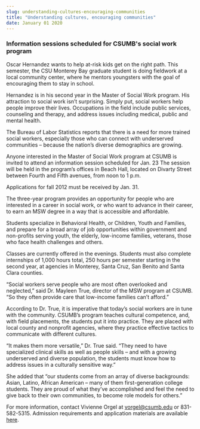 ```yaml
---
slug: understanding-cultures-encouraging-communities
title: "Understanding cultures, encouraging communities"
date: January 01 2020
---
```


 
<h3>Information sessions scheduled for CSUMB's social work program</h3>
<p>
  Oscar Hernandez wants to help at-risk kids get on the right path. This
  semester, the CSU Monterey Bay graduate student is doing fieldwork at a local
  community center, where he mentors youngsters with the goal of encouraging
  them to stay in school.
</p>
<p>
  Hernandez is in his second year in the Master of Social Work program. His
  attraction to social work isn’t surprising. Simply put, social workers help
  people improve their lives. Occupations in the field include public services,
  counseling and therapy, and address issues including medical, public and
  mental health.
</p>
<p>
  The Bureau of Labor Statistics reports that there is a need for more trained
  social workers, especially those who can connect with underserved communities
  – because the nation’s diverse demographics are growing.
</p>
<p>
  Anyone interested in the Master of Social Work program at CSUMB is invited to
  attend an information session scheduled for Jan. 23 The session will be held
  in the program’s offices in Beach Hall, located on Divarty Street between
  Fourth and Fifth avenues, from noon to 1 p.m.
</p>
<p>Applications for fall 2012 must be received by Jan. 31.</p>
<p>
  The three-year program provides an opportunity for people who are interested
  in a career in social work, or who want to advance in their career, to earn an
  MSW degree in a way that is accessible and affordable.
</p>
<p>
  Students specialize in Behavioral Health, or Children, Youth and Families, and
  prepare for a broad array of job opportunities within government and
  non-profits serving youth, the elderly, low-income families, veterans, those
  who face health challenges and others.
</p>
<p>
  Classes are currently offered in the evenings. Students must also complete
  internships of 1,000 hours total, 250 hours per semester starting in the
  second year, at agencies in Monterey, Santa Cruz, San Benito and Santa Clara
  counties.
</p>
<p>
  “Social workers serve people who are most often overlooked and neglected,”
  said Dr. Mayleen True, director of the MSW program at CSUMB. “So they often
  provide care that low-income families can’t afford.”
</p>
<p>
  According to Dr. True, it is imperative that today’s social workers are in
  tune with the community. CSUMB’s program teaches cultural competence, and,
  with field placements, the students put it into practice. They are placed with
  local county and nonprofit agencies, where they practice effective tactics to
  communicate with different cultures.
</p>
<p>
  “It makes them more versatile,” Dr. True said. “They need to have specialized
  clinical skills as well as people skills – and with a growing underserved and
  diverse population, the students must know how to address issues in a
  culturally sensitive way.”
</p>
<p>
  She added that “our students come from an array of diverse backgrounds: Asian,
  Latino, African American – many of them first-generation college students.
  They are proud of what they’ve accomplished and feel the need to give back to
  their own communities, to become role models for others.”
</p>
<p>
  For more information, contact Vivienne Orgel at
  <a
    href="&#109;&#x61;&#x69;&#108;&#116;&#x6f;&#58;&#118;&#x6f;&#x72;&#103;&#x65;&#x6c;&#64;&#99;&#x73;&#117;&#109;&#x62;&#x2e;&#101;&#x64;&#x75;"
    >vorgel@csumb.edu</a
  >
  or 831-582-5315. Admission requirements and application materials are
  available <a href="https://csumb.edu/msw">here</a>.
</p>
 

